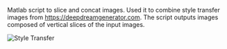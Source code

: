 Matlab script to slice and concat images. Used it to combine style transfer images from https://deepdreamgenerator.com. The script outputs images composed of vertical slices of the input images.

![Style Transfer](anim.gif)
